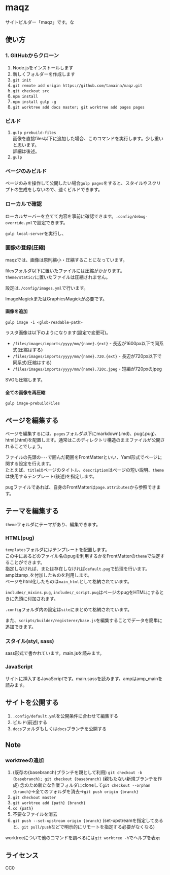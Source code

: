 # maqz
サイトビルダー「maqz」です。な

## 使い方
### 1. GitHubからクローン

1. Node.jsをインストールします
2. 新しくフォルダーを作成します
3. `git init`
4. `git remote add origin https://github.com/tamaina/maqz.git`
5. `git checkout src`
6. `npm install`
7. `npm install gulp -g`
8. `git worktree add docs master; git worktree add pages pages`

### ビルド

1. `gulp prebuild-files`  
   画像を直接files以下に追加した場合、このコマンドを実行します。少し重いと思います。  
   詳細は後述。
2. `gulp`

### ページのみビルド
ページのみを操作して公開したい場合`gulp pages`をすると、スタイルやスクリプトの生成をしないので、速くビルドできます。

### ローカルで確認
ローカルサーバーを立てて内容を事前に確認できます。`.config/debug-override.yml`で設定できます。

`gulp local-server`を実行し、

### 画像の登録(圧縮)
maqzでは、画像は原則縮小・圧縮することになっています。

filesフォルダ以下に置いたファイルには圧縮がかかります。  
`theme/static/`に置いたファイルは圧縮されません。

設定は`./config/images.yml`で行います。

ImageMagickまたはGraphicsMagickが必要です。

#### 画像を追加
```
gulp image -i <glob-readable-path>
```

ラスタ画像は以下のようになります(設定で変更可)。  
- `/files/images/imports/yyyy/mm/{name}.{ext}` - 長辺が1600px以下で同系式(圧縮はする)
- `/files/images/imports/yyyy/mm/{name}.720.{ext}` - 長辺が720px以下で同系式(圧縮はする)
- `/files/images/imports/yyyy/mm/{name}.720c.jpeg` - 短編が720pxのjpeg

SVGも圧縮します。

#### 全ての画像を再圧縮
```
gulp image-prebuildFiles
```

## ページを編集する
ページを編集するには、`pages`フォルダ以下にmarkdown(.md)、pug(.pug)、html(.html)を配置します。通常はこのディレクトリ構造のままファイルが公開されることでしょう。

ファイルの先頭の`---`で囲んだ範囲をFrontMatterといい、Yaml形式でページに関する設定を行えます。  
たとえば、`title`はページのタイトル、`description`はページの短い説明、`theme`は使用するテンプレート(後述)を指定します。

pugファイルであれば、自身のFrontMatterは`page.attributes`から参照できます。

## テーマを編集する
`theme`フォルダにテーマがあり、編集できます。

### HTML(pug)
`templates`フォルダにはテンプレートを配置します。  
この中にあるどのファイル名のpugを利用するかをFrontMatterの`theme`で決定することができます。  
指定しなければ、または存在しなければ`default.pug`で処理を行います。  
ampはamp_を付加したものを利用します。  
ページをhtml化したものは`main_html`として格納されています。

`includes/_mixins.pug`, `includes/_script.pug`はページのpugをHTMLにするときに先頭に付加されます。

`.config`フォルダ内の設定は`site`にまとめて格納されています。

また、`scripts/builder/registerer/base.js`を編集することでデータを簡単に追加できます。

### スタイル(styl, sass)
sass形式で書かれています。main.jsを読みます。

### JavaScript
サイトに挿入するJavaScriptです。main.sassを読みます。ampはamp_mainを読みます。

## サイトを公開する
1. `.config/default.yml`を公開条件に合わせて編集する
2. ビルド(前述)する
3. `docs`フォルダもしくは`docs`ブランチを公開する


## Note

### worktreeの追加

1. (既存の{basebranch}ブランチを親として利用) `git checkout -b {basebranch}; git checkout {basebranch}`
   (親もたない新規ブランチを作成) 念のため新たな作業フォルダにcloneして`git checkout --orphan {branch}`→全てのフォルダを消去→`git push origin {branch}`
2. `git checkout master`
2. `git worktree add {path} {branch}`
3. `cd {path}`
4. 不要なファイルを消去
5. `git push --set-upstream origin {branch}` (set-upstreamを指定してあると、`git pull/push`などで明示的にリモートを指定する必要がなくなる)

worktreeについて他のコマンドを調べるには`git worktree -h`でヘルプを表示

## ライセンス
CC0
